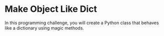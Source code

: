 # Make Object Like Dict

In this programming challenge, you will create a Python class that behaves like a dictionary using magic methods.

